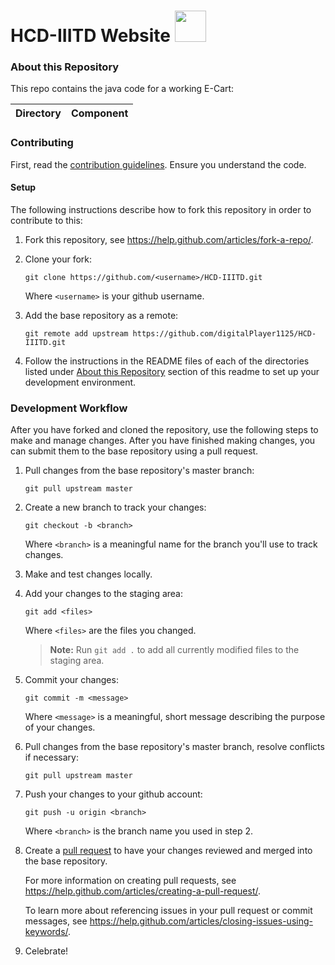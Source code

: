 # HCD-IIITD Website  <img src="https://hcd.iiitd.ac.in/wp-content/uploads/2019/06/cropped-HCD-Logo-15081.png" height="50">

### About this Repository

This repo contains the java code for a working E-Cart:

|Directory               |Component|
|------------------------|-----------------------------------------------|

### Contributing

First, read the [contribution guidelines](CONTRIBUTING.md). Ensure you understand the code.
#### Setup

The following instructions describe how to fork this repository in order 
to contribute to this:

1. Fork this repository, see <https://help.github.com/articles/fork-a-repo/>.

2. Clone your fork:
    
    `git clone https://github.com/<username>/HCD-IIITD.git`
    
    Where `<username>` is your github username.

3. Add the base repository as a remote:
    
    `git remote add upstream https://github.com/digitalPlayer1125/HCD-IIITD.git`

4. Follow the instructions in the README files of each of the directories listed under [About this Repository](#about-this-repository) section of this readme to set up your development environment.

### Development Workflow

After you have forked and cloned the repository, use the following steps to
make and manage changes. After you have finished making changes, you can 
submit them to the base repository using a pull request. 

1. Pull changes from the base repository's master branch:
    
    `git pull upstream master`

1. Create a new branch to track your changes:
    
    `git checkout -b <branch>`
    
    Where `<branch>` is a meaningful name for the branch you'll use to track
    changes.

1. Make and test changes locally.

1. Add your changes to the staging area:
    
    `git add <files>`
    
    Where `<files>` are the files you changed.
    
    > **Note:** Run `git add .` to add all currently modified files to the staging area.

1. Commit your changes:
    
    `git commit -m <message>`
    
    Where `<message>` is a meaningful, short message describing the purpose of
    your changes.

1. Pull changes from the base repository's master branch, resolve conflicts if
   necessary:
      
    `git pull upstream master`

1. Push your changes to your github account:
    
    `git push -u origin <branch>`
    
    Where `<branch>` is the branch name you used in step 2.

1. Create a [pull request](https://help.github.com/articles/about-pull-requests/) to have your changes reviewed and merged into the base 
repository.

    For more information on creating pull requests, see <https://help.github.com/articles/creating-a-pull-request/>. 
    
    To learn more about referencing issues in your pull request or commit messages, see <https://help.github.com/articles/closing-issues-using-keywords/>.

1. Celebrate!
